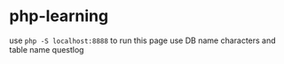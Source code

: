 # php-learning
use `php -S localhost:8888` to run this page
use DB name characters and table name questlog
